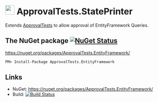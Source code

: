# <img src="https://avatars3.githubusercontent.com/u/36907" height="30px"> ApprovalTests.StatePrinter

Extends [ApprovalTests](https://github.com/approvals/ApprovalTests.Net) to allow approval of EntityFramework Queries.


## The NuGet package [![NuGet Status](http://img.shields.io/nuget/v/ApprovalTests.EntityFramework.svg?style=flat)](https://www.nuget.org/packages/ApprovalTests.EntityFramework/)

https://nuget.org/packages/ApprovalTests.EntityFramework/

```ps
PM> Install-Package ApprovalTests.EntityFramework
```


## Links

 * NuGet: https://nuget.org/packages/ApprovalTests.EntityFramework/
 * Build: [![Build Status](https://dev.azure.com/approvals/ApprovalTests.Net.EntityFramework/_apis/build/status/approvals.ApprovalTests.Net.EntityFramework?branchName=master)](https://dev.azure.com/approvals/ApprovalTests.Net.EntityFramework/_build/latest?definitionId=4&branchName=master)